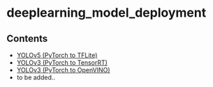 # deeplearning_model_deployment

## Contents

- [YOLOv5 (PyTorch to TFLite)](yolov5_tflite)
- [YOLOv3 (PyTorch to TensorRT)](yolov3_tensorrt)
- [YOLOv3 (PyTorch to OpenVINO)](yolov3_openvino)
- to be added..
